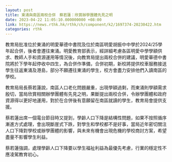 ```yaml
---
layout: post
title: 東涌與南區兩校合併　蔡若蓮：欣賞辦學團體先見之明
date: 2023-04-22 11:05:10.000000000 +08:00
link: https://news.rthk.hk/rthk/ch/component/k2/1697374-20230422.htm
categories: rthk
---
```


教育局批准位於東涌的明愛華德中書院及位於南區明愛胡振中中學於2024/25學年起合併，後者會遷往東涌。明愛教育部表示，經詳細考慮各區明愛中學學額供求、教師人手和資源運用等情況後，向教育局提出兩校合併的建議，明愛華德中書院將於下學年起停收中四生，為合併作準備，合併初期，新校將提供校車服務接送學生往返東涌及港島，部分不願遷往東涌的學生，校方會盡力安排他們入讀南區的學校。

教育局局長蔡若蓮說，南區人口老化問題嚴重，出現學額過剩，而東涌則學額需求殷切，當局欣賞相關辦學團體有先見之明，果斷提出兩校合併，令辦學團體和政府資源得以更好地運用，對於在合併後有意願留在南區就讀的學生，教育局會提供支援。

蔡若蓮出席一個電台節目時又提到，學齡人口下降是結構性問題，如果不按照循序漸進方式處理，會出現斷崖式下跌，對學生和學校都不是好事，當局近年密切關注人口下降對學校或辦學團體的影響，與未來有機會出現危機的學校商討方案，希望盡量不影響學生利益。

蔡若蓮強調，處理學齡人口下降要以學生福祉利益為最優先考慮，行業的穩定性不應凌駕教育初心。
